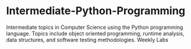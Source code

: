 # Intermediate-Python-Programming
Intermediate topics in Computer Science using the Python programming language. Topics include object oriented programming, runtime analysis, data structures, and software testing methodologies.
Weekly Labs 
